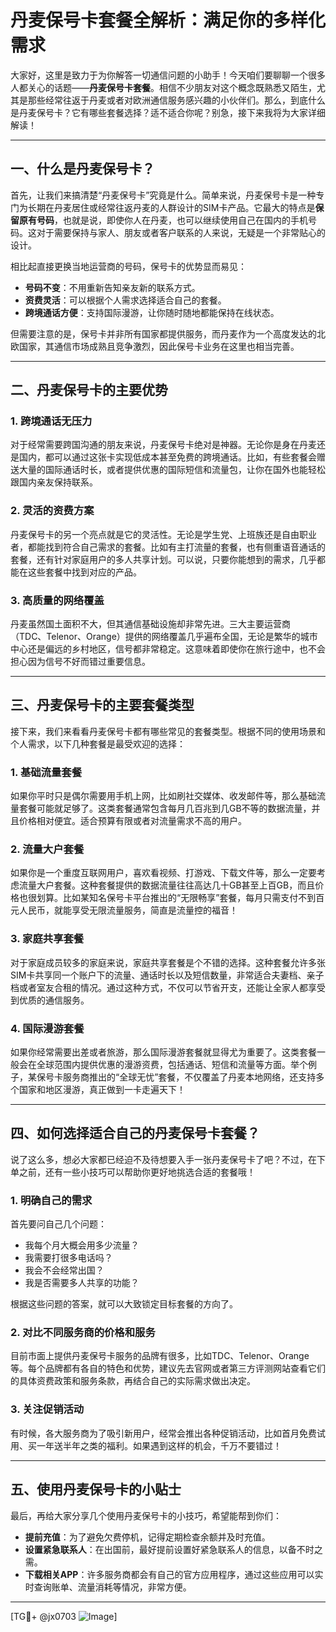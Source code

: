 # 丹麦保号卡套餐全解析：满足你的多样化需求

大家好，这里是致力于为你解答一切通信问题的小助手！今天咱们要聊聊一个很多人都关心的话题——**丹麦保号卡套餐**。相信不少朋友对这个概念既熟悉又陌生，尤其是那些经常往返于丹麦或者对欧洲通信服务感兴趣的小伙伴们。那么，到底什么是丹麦保号卡？它有哪些套餐选择？适不适合你呢？别急，接下来我将为大家详细解读！

---

## 一、什么是丹麦保号卡？

首先，让我们来搞清楚“丹麦保号卡”究竟是什么。简单来说，丹麦保号卡是一种专门为长期在丹麦居住或经常往返丹麦的人群设计的SIM卡产品。它最大的特点是**保留原有号码**，也就是说，即使你人在丹麦，也可以继续使用自己在国内的手机号码。这对于需要保持与家人、朋友或者客户联系的人来说，无疑是一个非常贴心的设计。

相比起直接更换当地运营商的号码，保号卡的优势显而易见：
- **号码不变**：不用重新告知亲友新的联系方式。
- **资费灵活**：可以根据个人需求选择适合自己的套餐。
- **跨境通话方便**：支持国际漫游，让你随时随地都能保持在线状态。

但需要注意的是，保号卡并非所有国家都提供服务，而丹麦作为一个高度发达的北欧国家，其通信市场成熟且竞争激烈，因此保号卡业务在这里也相当完善。

---

## 二、丹麦保号卡的主要优势

### 1. 跨境通话无压力
对于经常需要跨国沟通的朋友来说，丹麦保号卡绝对是神器。无论你是身在丹麦还是国内，都可以通过这张卡实现低成本甚至免费的跨境通话。比如，有些套餐会赠送大量的国际通话时长，或者提供优惠的国际短信和流量包，让你在国外也能轻松跟国内亲友保持联系。

### 2. 灵活的资费方案
丹麦保号卡的另一个亮点就是它的灵活性。无论是学生党、上班族还是自由职业者，都能找到符合自己需求的套餐。比如有主打流量的套餐，也有侧重语音通话的套餐，还有针对家庭用户的多人共享计划。可以说，只要你能想到的需求，几乎都能在这些套餐中找到对应的产品。

### 3. 高质量的网络覆盖
丹麦虽然国土面积不大，但其通信基础设施却非常先进。三大主要运营商（TDC、Telenor、Orange）提供的网络覆盖几乎遍布全国，无论是繁华的城市中心还是偏远的乡村地区，信号都非常稳定。这意味着即使你在旅行途中，也不会担心因为信号不好而错过重要信息。

---

## 三、丹麦保号卡的主要套餐类型

接下来，我们来看看丹麦保号卡都有哪些常见的套餐类型。根据不同的使用场景和个人需求，以下几种套餐是最受欢迎的选择：

### 1. 基础流量套餐
如果你平时只是偶尔需要用手机上网，比如刷社交媒体、收发邮件等，那么基础流量套餐可能就足够了。这类套餐通常包含每月几百兆到几GB不等的数据流量，并且价格相对便宜。适合预算有限或者对流量需求不高的用户。

### 2. 流量大户套餐
如果你是一个重度互联网用户，喜欢看视频、打游戏、下载文件等，那么一定要考虑流量大户套餐。这种套餐提供的数据流量往往高达几十GB甚至上百GB，而且价格也很划算。比如某知名保号卡平台推出的“无限畅享”套餐，每月只需支付不到百元人民币，就能享受无限流量服务，简直是流量控的福音！

### 3. 家庭共享套餐
对于家庭成员较多的家庭来说，家庭共享套餐是个不错的选择。这种套餐允许多张SIM卡共享同一个账户下的流量、通话时长以及短信数量，非常适合夫妻档、亲子档或者室友合租的情况。通过这种方式，不仅可以节省开支，还能让全家人都享受到优质的通信服务。

### 4. 国际漫游套餐
如果你经常需要出差或者旅游，那么国际漫游套餐就显得尤为重要了。这类套餐一般会在全球范围内提供优惠的漫游资费，包括通话、短信和流量等方面。举个例子，某保号卡服务商推出的“全球无忧”套餐，不仅覆盖了丹麦本地网络，还支持多个国家和地区漫游，真正做到一卡走遍天下！

---

## 四、如何选择适合自己的丹麦保号卡套餐？

说了这么多，想必大家都已经迫不及待想要入手一张丹麦保号卡了吧？不过，在下单之前，还有一些小技巧可以帮助你更好地挑选合适的套餐哦！

### 1. 明确自己的需求
首先要问自己几个问题：
- 我每个月大概会用多少流量？
- 我需要打很多电话吗？
- 我会不会经常出国？
- 我是否需要多人共享的功能？

根据这些问题的答案，就可以大致锁定目标套餐的方向了。

### 2. 对比不同服务商的价格和服务
目前市面上提供丹麦保号卡服务的品牌有很多，比如TDC、Telenor、Orange等。每个品牌都有各自的特色和优势，建议先去官网或者第三方评测网站查看它们的具体资费政策和服务条款，再结合自己的实际需求做出决定。

### 3. 关注促销活动
有时候，各大服务商为了吸引新用户，经常会推出各种促销活动，比如首月免费试用、买一年送半年之类的福利。如果遇到这样的机会，千万不要错过！

---

## 五、使用丹麦保号卡的小贴士

最后，再给大家分享几个使用丹麦保号卡的小技巧，希望能帮到你们：
- **提前充值**：为了避免欠费停机，记得定期检查余额并及时充值。
- **设置紧急联系人**：在出国前，最好提前设置好紧急联系人的信息，以备不时之需。
- **下载相关APP**：许多服务商都会有自己的官方应用程序，通过这些应用可以实时查询账单、流量消耗等情况，非常方便。

---

[TG💪+ @jx0703 ![Image](https://github.com/user-attachments/assets/dbca1d08-cadb-493c-b0ec-ad6f7a83f270)]